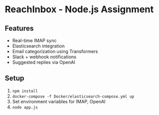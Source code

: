 # ReachInbox - Node.js Assignment

## Features
- Real-time IMAP sync
- Elasticsearch integration
- Email categorization using Transformers
- Slack + webhook notifications
- Suggested replies via OpenAI

## Setup
1. `npm install`
2. `docker-compose -f Docker/elasticsearch-compose.yml up`
3. Set environment variables for IMAP, OpenAI
4. `node app.js`
